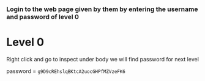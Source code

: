 ### Login to the web page given by them by entering the username and password of level 0
# Level 0
Right click and go to inspect under body we will find password for next level

password = `g9D9cREhslqBKtcA2uocGHPfMZVzeFK6`
